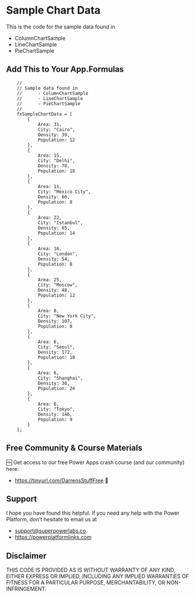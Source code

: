 

# Sample Chart Data

This is the code for the sample data found in 
- ColumnChartSample
- LineChartSample
- PieChartSample

## Add This to Your App.Formulas

```PowerFx
    //
    // Sample data found in 
    //      - ColumnChartSample
    //      - LineChartSample
    //      - PieChartSample
    //
    fxSampleChartData = [
        {
            Area: 31,
            City: "Cairo",
            Density: 39,
            Population: 12
        },
        {
            Area: 15,
            City: "Delhi",
            Density: 78,
            Population: 18
        },
        {
            Area: 11,
            City: "Mexico City",
            Density: 60,
            Population: 8
        },
        {
            Area: 22,
            City: "Istanbul",
            Density: 65,
            Population: 14
        },
        {
            Area: 16,
            City: "London",
            Density: 54,
            Population: 8
        },
        {
            Area: 25,
            City: "Moscow",
            Density: 48,
            Population: 12
        },
        {
            Area: 8,
            City: "New York City",
            Density: 107,
            Population: 8
        },
        {
            Area: 6,
            City: "Seoul",
            Density: 172,
            Population: 10
        },
        {
            Area: 6,
            City: "Shanghai",
            Density: 38,
            Population: 24
        },
        {
            Area: 6,
            City: "Tokyo",
            Density: 146,
            Population: 9
        }
    ];
```

## Free Community & Course Materials
🆓 Get access to our free Power Apps crash course (and our community) here: 
- https://tinyurl.com/DarrensStuffFree 🔗

## Support

I hope you have found this helpful. If you need any help with the Power Platform, don't hesitate to email us at 
* [support@superpowerlabs.co](support@superpowerlabs.co).
* https://powerplatformlinks.com 

## Disclaimer

THIS CODE IS PROVIDED AS IS WITHOUT WARRANTY OF ANY KIND, EITHER EXPRESS OR IMPLIED, INCLUDING ANY IMPLIED WARRANTIES OF FITNESS FOR A PARTICULAR PURPOSE, MERCHANTABILITY, OR NON-INFRINGEMENT.




